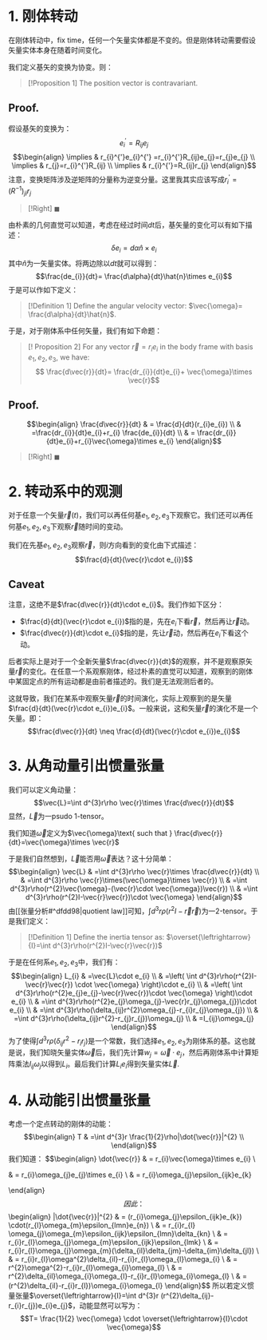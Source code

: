# 1. 刚体转动

在刚体转动中，fix time，任何一个矢量实体都是不变的。但是刚体转动需要假设矢量实体本身在随着时间变化。
 
我们定义基矢的变换为协变。则：

>[!Proposition 1]
>The position vector is contravariant.
## Proof.

假设基矢的变换为：
$$e^{'}_{i}=R_{ij}e_{j}$$
$$\begin{align}
\implies  & r_{i}^{'}e_{i}^{'}  =r_{i}^{'}R_{ij}e_{j}=r_{j}e_{j} \\
\implies  & r_{j}=r_{i}^{'}R_{ij} \\
\implies & r_{i}^{'}=R_{ij}r_{j}
\end{align}$$
注意，变换矩阵涉及逆矩阵的分量称为逆变分量。这里我其实应该写成$r^{'}_{i}=(R^{-1})_{ji}r_{j}$
>[!Right]
>$\blacksquare$

由朴素的几何直觉可以知道，考虑在经过时间$dt$后，基矢量的变化可以有如下描述：
$$\delta e_{i}=d\alpha \hat{n}\times e_{i}$$
其中$\hat{n}$为一矢量实体。将两边除以$dt$就可以得到：
$$\frac{de_{i}}{dt}= \frac{d\alpha}{dt}\hat{n}\times e_{i}$$
于是可以作如下定义：

>[!Definition 1]
>Define the angular velocity vector: $\vec{\omega}= \frac{d\alpha}{dt}\hat{n}$.

于是，对于刚体系中任何矢量，我们有如下命题：

>[! Proposition 2]
>For any vector $\vec{r}=r_{i}e_{i}$ in the body frame with basis $e_{1},e_{2},e_{3}$, we have:
>$$ \frac{d\vec{r}}{dt}= \frac{dr_{i}}{dt}e_{i}+ \vec{\omega}\times \vec{r}$$
## Proof.
$$\begin{align}
\frac{d\vec{r}}{dt} & = \frac{d}{dt}(r_{i}e_{i}) \\
 & =\frac{dr_{i}}{dt}e_{i}+r_{i} \frac{de_{i}}{dt} \\
 & = \frac{dr_{i}}{dt}e_{i}+r_{i}\vec{\omega}\times e_{i}
\end{align}$$
>[!Right]
>$\blacksquare$
# 2. 转动系中的观测

对于任意一个矢量$\vec{r}(t)$，我们可以再任何基$e_{1},e_{2},e_{3}$下观察它。我们还可以再任何基$e_{1},e_{2},e_{3}$下观察$\vec{r}$随时间的变动。

我们在先基$e_{1},e_{2},e_{3}$观察$\vec{r}$，则$i$方向看到的变化由下式描述：
$$\frac{d}{dt}(\vec{r}\cdot e_{i})$$
## Caveat
注意，这绝不是$\frac{d\vec{r}}{dt}\cdot e_{i}$。我们作如下区分：
- $\frac{d}{dt}(\vec{r}\cdot e_{i})$指的是，先在$e_{i}$下看$\vec{r}$，然后再让$\vec{r}$动。
- $\frac{d\vec{r}}{dt}\cdot e_{i}$指的是，先让$\vec{r}$动，然后再在$e_{i}$下看这个动。

后者实际上是对于一个全新矢量$\frac{d\vec{r}}{dt}$的观察，并不是观察原矢量$\vec{r}$的变化。在任意一个系观察刚体，经过朴素的直觉可以知道，观察到的刚体中某固定点的所有运动都是由前者描述的。我们是无法观测后者的。

这就导致，我们在某系中观察矢量$\vec{r}$的时间演化，实际上观察到的是矢量$\frac{d}{dt}(\vec{r}\cdot e_{i})e_{i}$。一般来说，这和矢量$\vec{r}$的演化不是一个矢量。即：
$$\frac{d\vec{r}}{dt} \neq \frac{d}{dt}(\vec{r}\cdot e_{i})e_{i}$$
# 3. 从角动量引出惯量张量

我们可以定义角动量：
$$\vec{L}=\int d^{3}r\rho \vec{r}\times  \frac{d\vec{r}}{dt}$$
显然，$\vec{L}$为一psudo 1-tensor。

我们知道$\vec{\omega}$定义为$\vec{\omega}\text{ such that } \frac{d\vec{r}}{dt}=\vec{\omega}\times \vec{r}$

于是我们自然想到，$\vec{L}$能否用$\vec{\omega}$表达？这十分简单：
$$\begin{align}
\vec{L} & =\int d^{3}r\rho \vec{r}\times \frac{d\vec{r}}{dt} \\
 & =\int d^{3}r\rho \vec{r}\times(\vec{\omega}\times \vec{r}) \\
 & =\int d^{3}r\rho(r^{2}\vec{\omega}-(\vec{r}\cdot \vec{\omega})\vec{r}) \\
 & =\int d^{3}r\rho(r^{2}I-\vec{r}\vec{r})\cdot \vec{\omega} 
\end{align}$$
由[[张量分析#^dfdd98|quotient law]]可知，$\int d^{3}r\rho(r^{2}I-\vec{r} \vec{r})$为一2-tensor。于是我们定义：

>[!Definition 1]
>Define the inertia tensor as: $\overset{\leftrightarrow}{I}=\int d^{3}r\rho(r^{2}I-\vec{r}\vec{r})$

于是在任何系$e_{1},e_{2},e_{3}$中，我们有：
$$\begin{align}
L_{i} & =\vec{L}\cdot e_{i}  \\
  & =\left( \int d^{3}r\rho(r^{2}I-\vec{r}\vec{r}) \cdot \vec{\omega} \right)\cdot e_{i} \\
 & =\left( \int d^{3}r\rho(r^{2}e_{j}e_{j}-\vec{r}\vec{r})\cdot \vec{\omega} \right)\cdot e_{i} \\
 & =\int d^{3}r\rho(r^{2}e_{j}\omega_{j}-\vec{r}r_{j}\omega_{j})\cdot e_{i} \\
 & =\int d^{3}r\rho(\delta_{ij}r^{2}\omega_{j}-r_{i}r_{j}\omega_{j}) \\
 & =\int d^{3}r\rho(\delta_{ij}r^{2}-r_{j}r_{j})\omega_{j} \\
 & =I_{ij}\omega_{j}
\end{align}$$
为了使得$\int d^{3}r\rho(\delta_{ij}r^{2}-r_{i}r_{j})$是一个常数，我们选择$e_{1},e_{2},e_{3}$为刚体系的基。这也就是说，我们知晓矢量实体$\vec{\omega}$后，我们先计算$w_{j}=\vec{\omega}\cdot e_{j}$，然后再刚体系中计算矩阵乘法$I_{ij}\omega_{j}$以得到$L_{i}$。最后我们计算$L_{i}e_{i}$得到矢量实体$\vec{L}$.

# 4. 从动能引出惯量张量

考虑一个定点转动的刚体的动能：
$$\begin{align}
T & =\int d^{3}r \frac{1}{2}\rho|\dot{\vec{r}}|^{2} \\
 \end{align}$$
 我们知道：
 $$\begin{align}
\dot{\vec{r}} & =  r_{i}\vec{\omega}\times e_{i}   \\

   & =  r_{i}\omega_{j}e_{j}\times e_{i} \\
 & =  r_{i}\omega_{j}\epsilon_{ijk}e_{k}

\end{align}$$
因此：
$$\begin{align}
|\dot{\vec{r}}|^{2} & = (r_{i}\omega_{j}\epsilon_{ijk}e_{k}) \cdot(r_{l}\omega_{m}\epsilon_{lmn}e_{n}) \\
 & =  r_{i}r_{l} \omega_{j}\omega_{m}\epsilon_{ijk}\epsilon_{lmn}\delta_{kn} \\
 & =  r_{i}r_{l}\omega_{j}\omega_{m}\epsilon_{ijk}\epsilon_{lmk} \\
 & = r_{i}r_{l}\omega_{j}\omega_{m}(\delta_{il}\delta_{jm}-\delta_{im}\delta_{jl}) \\
 & = r_{i}r_{l}\omega^{2}\delta_{il}-r_{i}r_{l}\omega_{l}\omega_{i} \\
 & = r^{2}\omega^{2}-r_{i}r_{l}\omega_{i}\omega_{l} \\
 & = r^{2}\delta_{il}\omega_{i}\omega_{l}-r_{i}r_{l}\omega_{i}\omega_{l} \\
 & = (r^{2}\delta_{il}-r_{i}r_{l})\omega_{i}\omega_{l}
\end{align}$$
所以若定义惯量张量$\overset{\leftrightarrow}{I}=\int d^{3}r  (r^{2}\delta_{ij}-r_{i}r_{j})e_{i}e_{j}$，动能显然可以写为：
$$T= \frac{1}{2} \vec{\omega} \cdot \overset{\leftrightarrow}{I}\cdot \vec{\omega}$$


